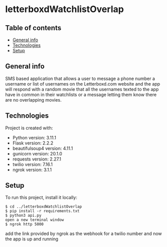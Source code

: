 # letterboxdWatchlistOverlap

## Table of contents
* [General info](#general-info)
* [Technologies](#technologies)
* [Setup](#setup)

## General info
SMS based application that allows a user to message a phone number a username or list of usernames on the Letterboxd.com website and the app will respond with a random movie that all the usernames texted to the app have in common in their watchlists or a message letting them know there are no overlapping movies.
	
## Technologies
Project is created with:
* Python version: 3.11.1
* Flask version: 2.2.2
* beautifulsoup4 version: 4.11.1
* gunicorn version: 20.1.0
* requests version: 2.27.1
* twilio version: 7.16.1
* ngrok version: 3.1.1
	
## Setup
To run this project, install it locally:

```
$ cd ../letterboxdWatchlistOverlap
$ pip install -r requirements.txt
$ python3 api.py
open a new terminal window
$ ngrok http 5000
```
add the link provided by ngrok as the webhook for a twilio number and now the app is up and running
